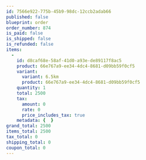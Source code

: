 ```yaml
---
id: 7566e922-775b-45b9-98dc-12ccb2adab66
published: false
blueprint: order
order_number: 874
is_paid: false
is_shipped: false
is_refunded: false
items:
  -
    id: d8caf68e-58af-41d0-a93e-de89117f8ac5
    product: 66e767a9-ee34-4dc4-8681-d09bb59f0cf5
    variant:
      variant: 6.5km
      product: 66e767a9-ee34-4dc4-8681-d09bb59f0cf5
    quantity: 1
    total: 2500
    tax:
      amount: 0
      rate: 0
      price_includes_tax: true
    metadata: {  }
grand_total: 2500
items_total: 2500
tax_total: 0
shipping_total: 0
coupon_total: 0
---
```

